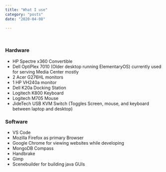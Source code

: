 ```yaml
---
title: "What I use"
category: "posts"
date: "2020-04-08"

---
```


<br>

### Hardware
- HP Spectre x360 Convertible
- Dell OptiPlex 7010 (Older desktop running ElementaryOS) currently used for serving Media Center mostly
- 2 Acer G276HL monitors
- 1 HP VH240a monitor
- Dell K20a Docking Station
- Logitech K800 Keyboard
- Logitech M705 Mouse
- JideTech USB KVM Switch (Toggles Screen, mouse, and keyboard between laptop and desktop)

### Software
- VS Code
- Mozilla Firefox as primary Browser
- Google Chrome for viewing websites while developing
- MongoDB Compass
- Handbrake
- Gimp
- Scenebuilder for building java GUIs